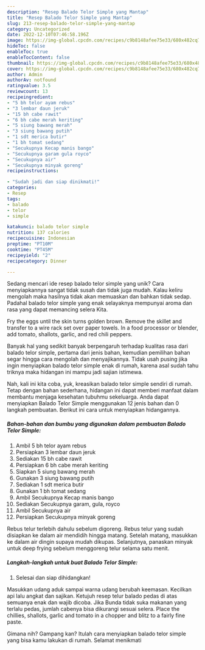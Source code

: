 ```yaml
---
description: "Resep Balado Telor Simple yang Mantap"
title: "Resep Balado Telor Simple yang Mantap"
slug: 213-resep-balado-telor-simple-yang-mantap
category: Uncategorized
date: 2022-12-10T07:46:58.196Z
image: https://img-global.cpcdn.com/recipes/c9b8148afee75e33/680x482cq70/balado-telor-simple-foto-resep-utama.jpg
hideToc: false
enableToc: true
enableTocContent: false
thumbnail: https://img-global.cpcdn.com/recipes/c9b8148afee75e33/680x482cq70/balado-telor-simple-foto-resep-utama.jpg
cover: https://img-global.cpcdn.com/recipes/c9b8148afee75e33/680x482cq70/balado-telor-simple-foto-resep-utama.jpg
author: Admin
authorAv: notfound
ratingvalue: 3.5
reviewcount: 13
recipeingredient:
- "5 bh telor ayam rebus"
- "3 lembar daun jeruk"
- "15 bh cabe rawit"
- "6 bh cabe merah keriting"
- "5 siung bawang merah"
- "3 siung bawang putih"
- "1 sdt merica butir"
- "1 bh tomat sedang"
- "Secukupnya Kecap manis bango"
- "Secukupnya garam gula royco"
- "Secukupnya air"
- "Secukupnya minyak goreng"
recipeinstructions:

- "Sudah jadi dan siap dinikmati!"
categories:
- Resep
tags:
- balado
- telor
- simple

katakunci: balado telor simple 
nutrition: 137 calories
recipecuisine: Indonesian
preptime: "PT10M"
cooktime: "PT45M"
recipeyield: "2"
recipecategory: Dinner

---
```





Sedang mencari ide resep balado telor simple yang unik? Cara menyiapkannya sangat tidak susah dan tidak juga mudah. Kalau keliru mengolah maka hasilnya tidak akan memuaskan dan bahkan tidak sedap. Padahal balado telor simple yang enak selayaknya mempunyai aroma dan rasa yang dapat memancing selera Kita.





Fry the eggs until the skin turns golden brown. Remove the skillet and transfer to a wire rack set over paper towels. In a food processor or blender, add tomato, shallots, garlic, and red chili peppers.

Banyak hal yang sedikit banyak berpengaruh terhadap kualitas rasa dari balado telor simple, pertama dari jenis bahan, kemudian pemilihan bahan segar hingga cara mengolah dan menyajikannya. Tidak usah pusing jika ingin menyiapkan balado telor simple enak di rumah, karena asal sudah tahu triknya maka hidangan ini mampu jadi sajian istimewa.






Nah, kali ini kita coba, yuk, kreasikan balado telor simple sendiri di rumah. Tetap dengan bahan sederhana, hidangan ini dapat memberi manfaat dalam membantu menjaga kesehatan tubuhmu sekeluarga. Anda dapat menyiapkan Balado Telor Simple menggunakan 12 jenis bahan dan 0 langkah pembuatan. Berikut ini cara untuk menyiapkan hidangannya.

<!--inarticleads1-->

##### Bahan-bahan dan bumbu yang digunakan dalam pembuatan Balado Telor Simple:

1. Ambil 5 bh telor ayam rebus
1. Persiapkan 3 lembar daun jeruk
1. Sediakan 15 bh cabe rawit
1. Persiapkan 6 bh cabe merah keriting
1. Siapkan 5 siung bawang merah
1. Gunakan 3 siung bawang putih
1. Sediakan 1 sdt merica butir
1. Gunakan 1 bh tomat sedang
1. Ambil Secukupnya Kecap manis bango
1. Sediakan Secukupnya garam, gula, royco
1. Ambil Secukupnya air
1. Persiapkan Secukupnya minyak goreng


Rebus telur terlebih dahulu sebelum digoreng. Rebus telur yang sudah disiapkan ke dalam air mendidih hingga matang. Setelah matang, masukkan ke dalam air dingin supaya mudah dikupas. Selanjutnya, panaskan minyak untuk deep frying sebelum menggoreng telur selama satu menit. 

<!--inarticleads2-->

##### Langkah-langkah untuk buat Balado Telor Simple:


1. Selesai dan siap dihidangkan!

Masukkan udang aduk sampai warna udang berubah keemasan. Kecilkan api lalu angkat dan sajikan. Ketujuh resep telur balado pedas di atas semuanya enak dan wajib dicoba. Jika Bunda tidak suka makanan yang terlalu pedas, jumlah cabenya bisa dikurangi sesuai selera. Place the chillies, shallots, garlic and tomato in a chopper and blitz to a fairly fine paste. 

Gimana nih? Gampang kan? Itulah cara menyiapkan balado telor simple yang bisa kamu lakukan di rumah. Selamat menikmati
